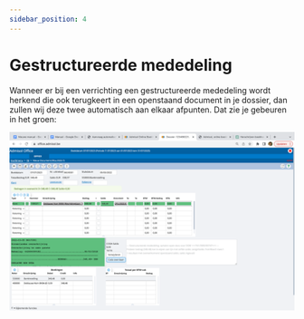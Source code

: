 ```yaml
---
sidebar_position: 4
---
```


# Gestructureerde mededeling

Wanneer er bij een verrichting een gestructureerde mededeling wordt herkend die ook terugkeert in een openstaand document in je dossier, dan zullen wij deze twee automatisch aan elkaar afpunten. Dat zie je gebeuren in het groen: 

![alt text](../../../../resources/documentboeken/bankboeken/image-8.png)